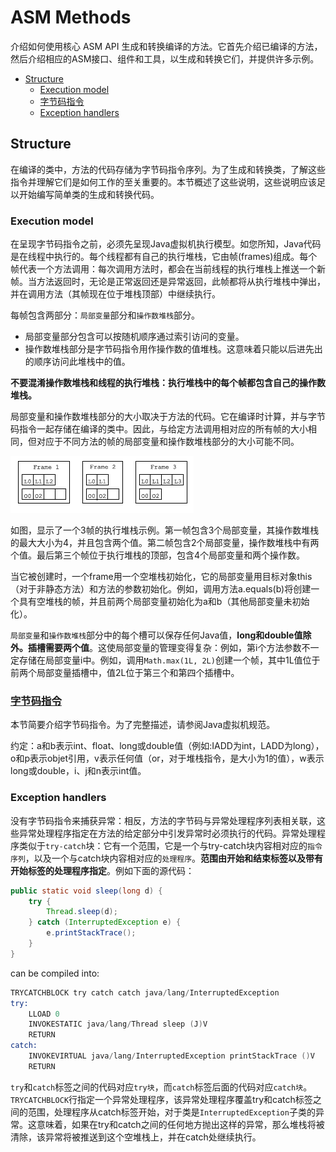 # ASM Methods

介绍如何使用核心 ASM API 生成和转换编译的方法。它首先介绍已编译的方法，然后介绍相应的ASM接口、组件和工具，以生成和转换它们，并提供许多示例。

* [Structure](#Structure)
  * [Execution model](#Executionmodel)
  * [字节码指令](#字节码指令)
  * [Exception handlers](#Exceptionhandlers)

## <a name="Structure">Structure</a>

在编译的类中，方法的代码存储为字节码指令序列。为了生成和转换类，了解这些指令并理解它们是如何工作的至关重要的。本节概述了这些说明，这些说明应该足以开始编写简单类的生成和转换代码。

### <a name="Executionmodel">Execution model</a>

在呈现字节码指令之前，必须先呈现Java虚拟机执行模型。如您所知，Java代码是在线程中执行的。每个线程都有自己的执行堆栈，它由帧(frames)组成。每个帧代表一个方法调用：每次调用方法时，都会在当前线程的执行堆栈上推送一个新帧。当方法返回时，无论是正常返回还是异常返回，此帧都将从执行堆栈中弹出，并在调用方法（其帧现在位于堆栈顶部）中继续执行。

每帧包含两部分：`局部变量`部分和`操作数堆栈`部分。

* 局部变量部分包含可以按随机顺序通过索引访问的变量。
* 操作数堆栈部分是字节码指令用作操作数的值堆栈。这意味着只能以后进先出的顺序访问此堆栈中的值。

**不要混淆操作数堆栈和线程的执行堆栈：执行堆栈中的每个帧都包含自己的操作数堆栈。**

局部变量和操作数堆栈部分的大小取决于方法的代码。它在编译时计算，并与字节码指令一起存储在编译的类中。因此，与给定方法调用相对应的所有帧的大小相同，但对应于不同方法的帧的局部变量和操作数堆栈部分的大小可能不同。

![](./imgs/An-execution-stack-with-3frames.png)

如图，显示了一个3帧的执行堆栈示例。第一帧包含3个局部变量，其操作数堆栈的最大大小为4，并且包含两个值。第二帧包含2个局部变量，操作数堆栈中有两个值。最后第三个帧位于执行堆栈的顶部，包含4个局部变量和两个操作数。

当它被创建时，一个frame用一个空堆栈初始化，它的局部变量用目标对象this（对于非静态方法）和方法的参数初始化。例如，调用方法a.equals(b)将创建一个具有空堆栈的帧，并且前两个局部变量初始化为a和b（其他局部变量未初始化）。

`局部变量`和`操作数堆栈`部分中的每个槽可以保存任何Java值，**long和double值除外。插槽需要两个值**。这使局部变量的管理变得复杂：例如，第i个方法参数不一定存储在局部变量i中。例如，调用`Math.max(1L, 2L)`创建一个帧，其中1L值位于前两个局部变量插槽中，值2L位于第三个和第四个插槽中。

### <a name="字节码指令">[字节码指令](./bytecodeInstructions.md)</a>

本节简要介绍字节码指令。为了完整描述，请参阅Java虚拟机规范。

约定：a和b表示int、float、long或double值（例如:IADD为int，LADD为long），o和p表示objet引用，v表示任何值（or，对于堆栈指令，是大小为1的值），w表示long或double，i、j和n表示int值。

### <a name="Exceptionhandlers">Exception handlers</a>

没有字节码指令来捕获异常：相反，方法的字节码与异常处理程序列表相关联，这些异常处理程序指定在方法的给定部分中引发异常时必须执行的代码。异常处理程序类似于`try-catch`块：它有一个范围，它是一个与try-catch块内容相对应的`指令序列`，以及一个与catch块内容相对应的`处理程序`。**范围由开始和结束标签以及带有开始标签的处理程序指定**。例如下面的源代码：

```java
public static void sleep(long d) {
    try {
        Thread.sleep(d);
    } catch (InterruptedException e) {
        e.printStackTrace();
    }
}
```

can be compiled into:

```asm
TRYCATCHBLOCK try catch catch java/lang/InterruptedException
try:
    LLOAD 0
    INVOKESTATIC java/lang/Thread sleep (J)V
    RETURN
catch:
    INVOKEVIRTUAL java/lang/InterruptedException printStackTrace ()V
    RETURN
```

`try`和`catch`标签之间的代码对应`try块`，而`catch`标签后面的代码对应`catch块`。`TRYCATCHBLOCK`行指定一个异常处理程序，该异常处理程序覆盖try和catch标签之间的范围，处理程序从catch标签开始，对于类是`InterruptedException`子类的异常。这意味着，如果在try和catch之间的任何地方抛出这样的异常，那么堆栈将被清除，该异常将被推送到这个空堆栈上，并在catch处继续执行。

